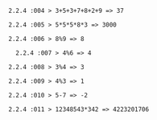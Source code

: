 `
2.2.4 :004 > 3+5+3+7+8+2+9
 => 37
 `

`
2.2.4 :005 > 5*5*5*8*3
 => 3000
`

`
2.2.4 :006 > 8%9
 => 8
 `
 
` 
2.2.4 :007 > 4%6
 => 4`
 
`2.2.4 :008 > 3%4
 => 3`
 
`2.2.4 :009 > 4%3
 => 1`
 
`2.2.4 :010 > 5-7
 => -2`
 
`2.2.4 :011 > 12348543*342
 => 4223201706`
 


